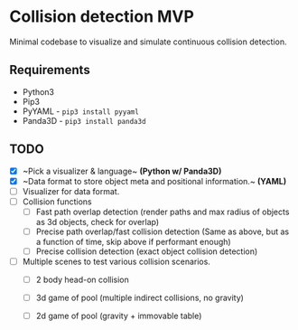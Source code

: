 # Collision detection MVP

Minimal codebase to visualize and simulate continuous collision detection.

## Requirements

* Python3
* Pip3
* PyYAML - `pip3 install pyyaml`
* Panda3D - `pip3 install panda3d`

## TODO

- [X] ~Pick a visualizer & language~ **(Python w/ Panda3D)**
- [X] ~Data format to store object meta and positional information.~ **(YAML)**
- [ ] Visualizer for data format.
- [ ] Collision functions
  - [ ] Fast path overlap detection (render paths and max radius of objects as 3d objects, check for overlap)
  - [ ] Precise path overlap/fast collision detection (Same as above, but as a function of time, skip above if performant enough)
  - [ ] Precise collision detection (exact object collision detection)
- [ ] Multiple scenes to test various collision scenarios.
  - [ ] 2 body head-on collision
  - [ ] 3d game of pool (multiple indirect collisions, no gravity)
  - [ ] 2d game of pool (gravity + immovable table)

